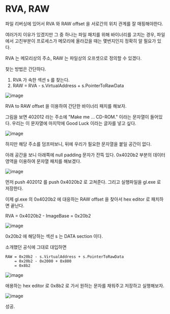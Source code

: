 # RVA, RAW


파일 리버싱에 있어서 RVA 와 RAW offset 을 서로간의 위치 관계를 잘 매핑해야한다. 

여러가지 이유가 있겠지만 그 중 하나는 파일 패치를 위해 바이너리를 고치는 경우, 파일에서 고친부분이 프로세스가 메모리에 올라갔을 때는 몇번지인지 정확히 알 필요가 있다.

RVA 는 메모리상의 주소, RAW 는 파일상의 오프셋으로 정의할 수 있겠다.

찾는 방법은 간단하다. 

 1. RVA 가 속한 섹션 s 를 찾는다.
 2. RAW = RVA - s.VirtualAddress + s.PointerToRawData
 
![image](https://user-images.githubusercontent.com/3623889/52314093-5bc66b00-29f4-11e9-9730-fe597c1b4968.png)

RVA to RAW offset 을 이용하여 간단한 바이너리 패치를 해보자.

그림을 보면 402012 라는 주소에 "Make me ... CD-ROM." 이라는 문자열이 들어있다. 우리는 이 문자열에 마지막에 Good Luck 이라는 글자를 넣고 싶다.

![image](https://user-images.githubusercontent.com/3623889/52314606-ce384a80-29f6-11e9-811f-db0d9cd741fd.png)

하지만 해당 주소를 덤프떠보니, 뒤에 우리가 필요한 문자열을 붙일 공간이 없다.

아래 공간을 보니 아래쪽에 null padding 문자가 잔뜩 있다. 0x4020b2 부분의 데이터 영역을 이용하여 문자열 패치를 해보겠다.

![image](https://user-images.githubusercontent.com/3623889/52314394-c7f59e80-29f5-11e9-9741-f0d64de8feac.png)

먼저 push 402012 를 push 0x4020b2 로 고쳐준다. 그리고 실행파일을 gl.exe 로 저장한다.

이제 gl.exe 의 0x4020b2 에 대응하는 RAW offset 을 찾아서 hex editor 로 패치하면 끝난다.

RVA = 0x4020b2 - ImageBase = 0x20b2

![image](https://user-images.githubusercontent.com/3623889/52314771-6afae800-29f7-11e9-9269-7f54f651503a.png)

0x20b2 에 해당하는 섹션 s 는 DATA section 이다. 

소개했던 공식에 그대로 대입하면 

```
RAW = 0x20b2 - s.VirtualAddress + s.PointerToRawData
    = 0x20b2 - 0x2000 + 0x800
    = 0x8b2
```


![image](https://user-images.githubusercontent.com/3623889/52314887-e8265d00-29f7-11e9-8383-29531413e992.png)

애용하는 hex editor 로 0x8b2 로 가서 원하는 문자를 채워주고 저장하고 실행해보자.

![image](https://user-images.githubusercontent.com/3623889/52314913-03916800-29f8-11e9-8ceb-b2ab658212ec.png)

성공.
